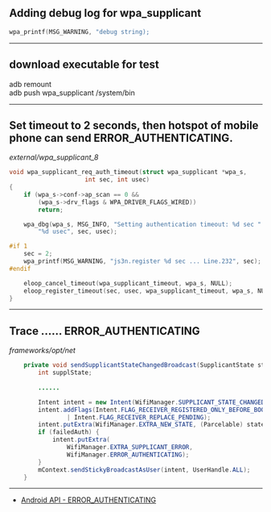 


## Adding debug log for wpa_supplicant
```cpp
wpa_printf(MSG_WARNING, "debug string);
```

------------------------------------

## download executable for test
adb remount  
adb push wpa_supplicant /system/bin  




-------------------------------------

## Set timeout to 2 seconds, then hotspot of mobile phone can send ERROR_AUTHENTICATING.

_external/wpa_supplicant_8_

```cpp
void wpa_supplicant_req_auth_timeout(struct wpa_supplicant *wpa_s,
                     int sec, int usec)
{
    if (wpa_s->conf->ap_scan == 0 &&
        (wpa_s->drv_flags & WPA_DRIVER_FLAGS_WIRED))
        return;

    wpa_dbg(wpa_s, MSG_INFO, "Setting authentication timeout: %d sec "
        "%d usec", sec, usec);

#if 1
    sec = 2;
    wpa_printf(MSG_WARNING, "js3n.register %d sec ... Line.232", sec);
#endif

    eloop_cancel_timeout(wpa_supplicant_timeout, wpa_s, NULL);
    eloop_register_timeout(sec, usec, wpa_supplicant_timeout, wpa_s, NULL);
}
```


-----------------------------------



## Trace ...... ERROR_AUTHENTICATING

_frameworks/opt/net_

```java
    private void sendSupplicantStateChangedBroadcast(SupplicantState state, boolean failedAuth) {
        int supplState;
        
        ......

        Intent intent = new Intent(WifiManager.SUPPLICANT_STATE_CHANGED_ACTION);
        intent.addFlags(Intent.FLAG_RECEIVER_REGISTERED_ONLY_BEFORE_BOOT
                | Intent.FLAG_RECEIVER_REPLACE_PENDING);
        intent.putExtra(WifiManager.EXTRA_NEW_STATE, (Parcelable) state);
        if (failedAuth) {
            intent.putExtra(
                WifiManager.EXTRA_SUPPLICANT_ERROR,
                WifiManager.ERROR_AUTHENTICATING);
        }
        mContext.sendStickyBroadcastAsUser(intent, UserHandle.ALL);
    }

```

----------------------------------

* [Android API - ERROR_AUTHENTICATING](https://developer.android.com/reference/android/net/wifi/WifiManager.html#SUPPLICANT_STATE_CHANGED_ACTION)

























